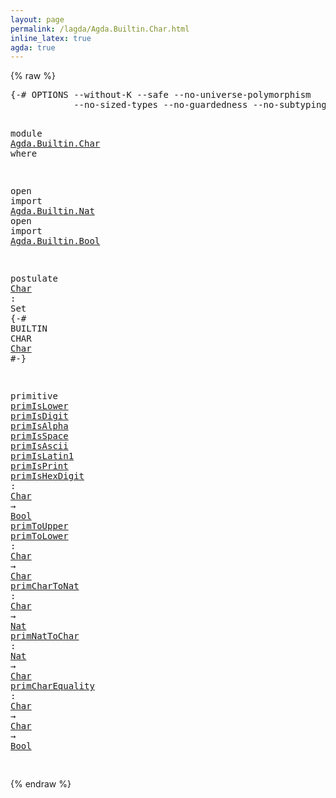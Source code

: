 ```yaml
---
layout: page
permalink: /lagda/Agda.Builtin.Char.html
inline_latex: true
agda: true
---
```

<body>
{% raw %}
<pre class="Agda">
<a id="1" class="Symbol">{-#</a> <a id="5" class="Keyword">OPTIONS</a> <a id="13" class="Pragma">--without-K</a> <a id="25" class="Pragma">--safe</a> <a id="32" class="Pragma">--no-universe-polymorphism</a>
            <a id="71" class="Pragma">--no-sized-types</a> <a id="88" class="Pragma">--no-guardedness</a> <a id="105" class="Pragma">--no-subtyping</a> <a id="120" class="Symbol">#-}</a>

<a id="125" class="Keyword">module</a> <a id="132" href="Agda.Builtin.Char.html" class="Module">Agda.Builtin.Char</a> <a id="150" class="Keyword">where</a>

<a id="157" class="Keyword">open</a> <a id="162" class="Keyword">import</a> <a id="169" href="Agda.Builtin.Nat.html" class="Module">Agda.Builtin.Nat</a>
<a id="186" class="Keyword">open</a> <a id="191" class="Keyword">import</a> <a id="198" href="Agda.Builtin.Bool.html" class="Module">Agda.Builtin.Bool</a>

<a id="217" class="Keyword">postulate</a> <a id="Char"></a><a id="227" href="Agda.Builtin.Char.html#227" class="Postulate">Char</a> <a id="232" class="Symbol">:</a> <a id="234" class="PrimitiveType">Set</a>
<a id="238" class="Symbol">{-#</a> <a id="242" class="Keyword">BUILTIN</a> <a id="250" class="Keyword">CHAR</a> <a id="255" href="Agda.Builtin.Char.html#227" class="Postulate">Char</a> <a id="260" class="Symbol">#-}</a>

<a id="265" class="Keyword">primitive</a>
  <a id="primIsLower"></a><a id="277" href="Agda.Builtin.Char.html#277" class="Primitive">primIsLower</a> <a id="primIsDigit"></a><a id="289" href="Agda.Builtin.Char.html#289" class="Primitive">primIsDigit</a> <a id="primIsAlpha"></a><a id="301" href="Agda.Builtin.Char.html#301" class="Primitive">primIsAlpha</a> <a id="primIsSpace"></a><a id="313" href="Agda.Builtin.Char.html#313" class="Primitive">primIsSpace</a> <a id="primIsAscii"></a><a id="325" href="Agda.Builtin.Char.html#325" class="Primitive">primIsAscii</a>
    <a id="primIsLatin1"></a><a id="341" href="Agda.Builtin.Char.html#341" class="Primitive">primIsLatin1</a> <a id="primIsPrint"></a><a id="354" href="Agda.Builtin.Char.html#354" class="Primitive">primIsPrint</a> <a id="primIsHexDigit"></a><a id="366" href="Agda.Builtin.Char.html#366" class="Primitive">primIsHexDigit</a> <a id="381" class="Symbol">:</a> <a id="383" href="Agda.Builtin.Char.html#227" class="Postulate">Char</a> <a id="388" class="Symbol">→</a> <a id="390" href="Agda.Builtin.Bool.html#163" class="Datatype">Bool</a>
  <a id="primToUpper"></a><a id="397" href="Agda.Builtin.Char.html#397" class="Primitive">primToUpper</a> <a id="primToLower"></a><a id="409" href="Agda.Builtin.Char.html#409" class="Primitive">primToLower</a> <a id="421" class="Symbol">:</a> <a id="423" href="Agda.Builtin.Char.html#227" class="Postulate">Char</a> <a id="428" class="Symbol">→</a> <a id="430" href="Agda.Builtin.Char.html#227" class="Postulate">Char</a>
  <a id="primCharToNat"></a><a id="437" href="Agda.Builtin.Char.html#437" class="Primitive">primCharToNat</a> <a id="451" class="Symbol">:</a> <a id="453" href="Agda.Builtin.Char.html#227" class="Postulate">Char</a> <a id="458" class="Symbol">→</a> <a id="460" href="Agda.Builtin.Nat.html#192" class="Datatype">Nat</a>
  <a id="primNatToChar"></a><a id="466" href="Agda.Builtin.Char.html#466" class="Primitive">primNatToChar</a> <a id="480" class="Symbol">:</a> <a id="482" href="Agda.Builtin.Nat.html#192" class="Datatype">Nat</a> <a id="486" class="Symbol">→</a> <a id="488" href="Agda.Builtin.Char.html#227" class="Postulate">Char</a>
  <a id="primCharEquality"></a><a id="495" href="Agda.Builtin.Char.html#495" class="Primitive">primCharEquality</a> <a id="512" class="Symbol">:</a> <a id="514" href="Agda.Builtin.Char.html#227" class="Postulate">Char</a> <a id="519" class="Symbol">→</a> <a id="521" href="Agda.Builtin.Char.html#227" class="Postulate">Char</a> <a id="526" class="Symbol">→</a> <a id="528" href="Agda.Builtin.Bool.html#163" class="Datatype">Bool</a>

</pre>
{% endraw %}
</body>